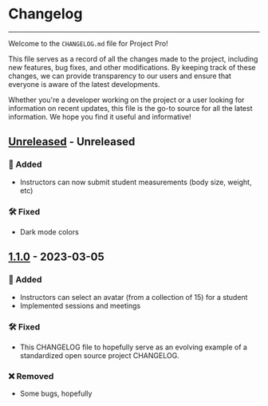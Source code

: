 # Changelog

------

Welcome to the `CHANGELOG.md` file for Project Pro!

This file serves as a record of all the changes made to the project, including new features, bug fixes,
and other modifications. By keeping track of these changes, we can provide transparency to our users
and ensure that everyone is aware of the latest developments.

Whether you're a developer working on the project or a user looking for information on recent updates,
this file is the go-to source for all the latest information. We hope you find it useful and informative!

## [Unreleased] - Unreleased

### 🌟 Added

- Instructors can now submit student measurements (body size, weight, etc)

### 🛠️ Fixed

- Dark mode colors

## [1.1.0] - 2023-03-05

### 🌟 Added

- Instructors can select an avatar (from a collection of 15) for a student
- Implemented sessions and meetings

### 🛠️ Fixed

- This CHANGELOG file to hopefully serve as an evolving example of a standardized open source project CHANGELOG.

### ❌ Removed

- Some bugs, hopefully

[unreleased]: https://github.com/hopingsteam
[1.1.0]: https://github.com/hopingsteam/ProgressPro-Mobile/commit/2f53cd666df6b1c6ad8101d987d0fcd078e3f44d#diff-9526ccfd1d1813ed49c39f8c54dbeb512607376a007d824b905bc8b4e4d202d9